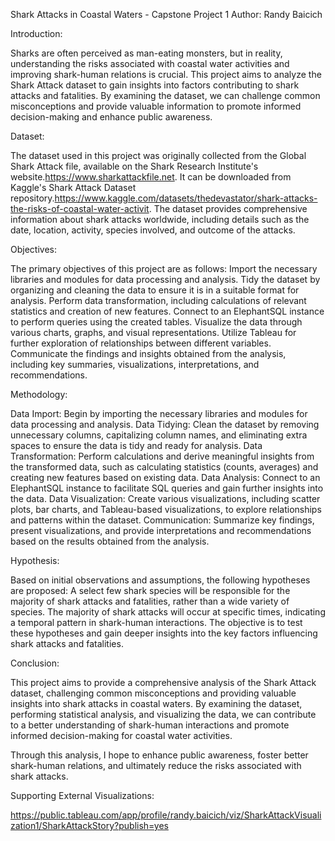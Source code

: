 Shark Attacks in Coastal Waters - Capstone Project 1
Author: Randy Baicich

Introduction:

Sharks are often perceived as man-eating monsters, but in reality, understanding the risks associated with coastal water activities and improving shark-human relations is crucial. This project aims to analyze the Shark Attack dataset to gain insights into factors contributing to shark attacks and fatalities. By examining the dataset, we can challenge common misconceptions and provide valuable information to promote informed decision-making and enhance public awareness.

Dataset:

The dataset used in this project was originally collected from the Global Shark Attack file, available on the Shark Research Institute's website.https://www.sharkattackfile.net. It can be downloaded from Kaggle's Shark Attack Dataset repository.https://www.kaggle.com/datasets/thedevastator/shark-attacks-the-risks-of-coastal-water-activit. The dataset provides comprehensive information about shark attacks worldwide, including details such as the date, location, activity, species involved, and outcome of the attacks.

Objectives:

The primary objectives of this project are as follows:
Import the necessary libraries and modules for data processing and analysis.
Tidy the dataset by organizing and cleaning the data to ensure it is in a suitable format for analysis.
Perform data transformation, including calculations of relevant statistics and creation of new features.
Connect to an ElephantSQL instance to perform queries using the created tables.
Visualize the data through various charts, graphs, and visual representations.
Utilize Tableau for further exploration of relationships between different variables.
Communicate the findings and insights obtained from the analysis, including key summaries, visualizations, interpretations, and recommendations.

Methodology:

Data Import: Begin by importing the necessary libraries and modules for data processing and analysis.
Data Tidying: Clean the dataset by removing unnecessary columns, capitalizing column names, and eliminating extra spaces to ensure the data is tidy and ready for analysis.
Data Transformation: Perform calculations and derive meaningful insights from the transformed data, such as calculating statistics (counts, averages) and creating new features based on existing data.
Data Analysis: Connect to an ElephantSQL instance to facilitate SQL queries and gain further insights into the data.
Data Visualization: Create various visualizations, including scatter plots, bar charts, and Tableau-based visualizations, to explore relationships and patterns within the dataset.
Communication: Summarize key findings, present visualizations, and provide interpretations and recommendations based on the results obtained from the analysis.


Hypothesis:

Based on initial observations and assumptions, the following hypotheses are proposed:
A select few shark species will be responsible for the majority of shark attacks and fatalities, rather than a wide variety of species.
The majority of shark attacks will occur at specific times, indicating a temporal pattern in shark-human interactions.
The objective is to test these hypotheses and gain deeper insights into the key factors influencing shark attacks and fatalities.

Conclusion:

This project aims to provide a comprehensive analysis of the Shark Attack dataset, challenging common misconceptions and providing valuable insights into shark attacks in coastal waters. By examining the dataset, performing statistical analysis, and visualizing the data, we can contribute to a better understanding of shark-human interactions and promote informed decision-making for coastal water activities.

Through this analysis, I hope to enhance public awareness, foster better shark-human relations, and ultimately reduce the risks associated with shark attacks.


Supporting External Visualizations:

https://public.tableau.com/app/profile/randy.baicich/viz/SharkAttackVisualization1/SharkAttackStory?publish=yes